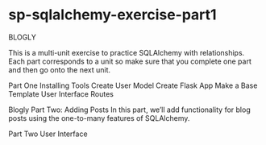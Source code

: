 # sp-sqlalchemy-exercise-part1

BLOGLY

This is a multi-unit exercise to practice SQLAlchemy with relationships. Each part corresponds to a unit so make sure that you complete one part and then go onto the next unit.

Part One
Installing Tools
Create User Model
Create Flask App
Make a Base Template
User Interface
Routes

Blogly
Part Two: Adding Posts
In this part, we’ll add functionality for blog posts using the one-to-many features of SQLAlchemy.

Part Two
User Interface
